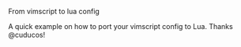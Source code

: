 From vimscript to lua config

A quick example on how to port your vimscript config to Lua.
Thanks @cuducos!
